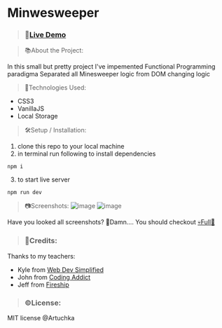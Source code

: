 # Minwesweeper
>### 🔗[Live Demo](https://artuchka.github.io/minesweeper/)

>📚About the Project:

In this small but pretty project I've impemented Functional Programming paradigma
Separated all Minesweeper logic from DOM changing logic 

>🧰Technologies Used: 
- CSS3
- VanillaJS
- Local Storage

>🛠️Setup / Installation: 
>
1. clone this repo to your local machine
2. in terminal run following to install dependencies
```
npm i
```

3. to start live server
```
npm run dev
```


>📷Screenshots:
![image](https://user-images.githubusercontent.com/42734308/218519822-29ebce8c-dc8c-4368-abce-bb9dae561893.png)
![image](https://user-images.githubusercontent.com/42734308/218519877-3335f0b0-5e9f-4786-92ae-a4736395eb5c.png)



Have you looked all screenshots? 🤯Damn....
You should checkout [💀Full🔗](https://artuchka.github.io/minesweeper/)


>### 📝Credits: 
Thanks to my teachers: 
- Kyle from [Web Dev Simplified](https://www.youtube.com/@WebDevSimplified)
- John from [Coding Addict](https://www.youtube.com/@CodingAddict)
- Jeff from [Fireship](https://www.youtube.com/@Fireship)

>### ©️License: 
MIT license @Artuchka
